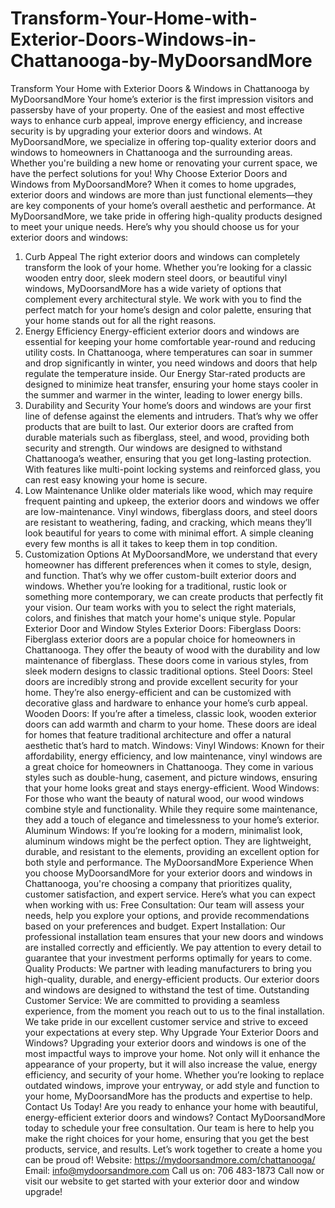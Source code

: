 # Transform-Your-Home-with-Exterior-Doors-Windows-in-Chattanooga-by-MyDoorsandMore
Transform Your Home with Exterior Doors & Windows in Chattanooga by MyDoorsandMore
Your home’s exterior is the first impression visitors and passersby have of your property. One of the easiest and most effective ways to enhance curb appeal, improve energy efficiency, and increase security is by upgrading your exterior doors and windows. At MyDoorsandMore, we specialize in offering top-quality exterior doors and windows to homeowners in Chattanooga and the surrounding areas. Whether you're building a new home or renovating your current space, we have the perfect solutions for you!
Why Choose Exterior Doors and Windows from MyDoorsandMore?
When it comes to home upgrades, exterior doors and windows are more than just functional elements—they are key components of your home’s overall aesthetic and performance. At MyDoorsandMore, we take pride in offering high-quality products designed to meet your unique needs. Here’s why you should choose us for your exterior doors and windows:
1. Curb Appeal
The right exterior doors and windows can completely transform the look of your home. Whether you’re looking for a classic wooden entry door, sleek modern steel doors, or beautiful vinyl windows, MyDoorsandMore has a wide variety of options that complement every architectural style. We work with you to find the perfect match for your home’s design and color palette, ensuring that your home stands out for all the right reasons.
2. Energy Efficiency
Energy-efficient exterior doors and windows are essential for keeping your home comfortable year-round and reducing utility costs. In Chattanooga, where temperatures can soar in summer and drop significantly in winter, you need windows and doors that help regulate the temperature inside. Our Energy Star-rated products are designed to minimize heat transfer, ensuring your home stays cooler in the summer and warmer in the winter, leading to lower energy bills.
3. Durability and Security
Your home’s doors and windows are your first line of defense against the elements and intruders. That’s why we offer products that are built to last. Our exterior doors are crafted from durable materials such as fiberglass, steel, and wood, providing both security and strength. Our windows are designed to withstand Chattanooga’s weather, ensuring that you get long-lasting protection. With features like multi-point locking systems and reinforced glass, you can rest easy knowing your home is secure.
4. Low Maintenance
Unlike older materials like wood, which may require frequent painting and upkeep, the exterior doors and windows we offer are low-maintenance. Vinyl windows, fiberglass doors, and steel doors are resistant to weathering, fading, and cracking, which means they’ll look beautiful for years to come with minimal effort. A simple cleaning every few months is all it takes to keep them in top condition.
5. Customization Options
At MyDoorsandMore, we understand that every homeowner has different preferences when it comes to style, design, and function. That’s why we offer custom-built exterior doors and windows. Whether you’re looking for a traditional, rustic look or something more contemporary, we can create products that perfectly fit your vision. Our team works with you to select the right materials, colors, and finishes that match your home's unique style.
Popular Exterior Door and Window Styles
Exterior Doors:
Fiberglass Doors: Fiberglass exterior doors are a popular choice for homeowners in Chattanooga. They offer the beauty of wood with the durability and low maintenance of fiberglass. These doors come in various styles, from sleek modern designs to classic traditional options.
Steel Doors: Steel doors are incredibly strong and provide excellent security for your home. They’re also energy-efficient and can be customized with decorative glass and hardware to enhance your home’s curb appeal.
Wooden Doors: If you’re after a timeless, classic look, wooden exterior doors can add warmth and charm to your home. These doors are ideal for homes that feature traditional architecture and offer a natural aesthetic that’s hard to match.
Windows:
Vinyl Windows: Known for their affordability, energy efficiency, and low maintenance, vinyl windows are a great choice for homeowners in Chattanooga. They come in various styles such as double-hung, casement, and picture windows, ensuring that your home looks great and stays energy-efficient.
Wood Windows: For those who want the beauty of natural wood, our wood windows combine style and functionality. While they require some maintenance, they add a touch of elegance and timelessness to your home’s exterior.
Aluminum Windows: If you’re looking for a modern, minimalist look, aluminum windows might be the perfect option. They are lightweight, durable, and resistant to the elements, providing an excellent option for both style and performance.
The MyDoorsandMore Experience
When you choose MyDoorsandMore for your exterior doors and windows in Chattanooga, you're choosing a company that prioritizes quality, customer satisfaction, and expert service. Here’s what you can expect when working with us:
Free Consultation: Our team will assess your needs, help you explore your options, and provide recommendations based on your preferences and budget.
Expert Installation: Our professional installation team ensures that your new doors and windows are installed correctly and efficiently. We pay attention to every detail to guarantee that your investment performs optimally for years to come.
Quality Products: We partner with leading manufacturers to bring you high-quality, durable, and energy-efficient products. Our exterior doors and windows are designed to withstand the test of time.
Outstanding Customer Service: We are committed to providing a seamless experience, from the moment you reach out to us to the final installation. We take pride in our excellent customer service and strive to exceed your expectations at every step.
Why Upgrade Your Exterior Doors and Windows?
Upgrading your exterior doors and windows is one of the most impactful ways to improve your home. Not only will it enhance the appearance of your property, but it will also increase the value, energy efficiency, and security of your home. Whether you’re looking to replace outdated windows, improve your entryway, or add style and function to your home, MyDoorsandMore has the products and expertise to help.
Contact Us Today!
Are you ready to enhance your home with beautiful, energy-efficient exterior doors and windows? Contact MyDoorsandMore today to schedule your free consultation. Our team is here to help you make the right choices for your home, ensuring that you get the best products, service, and results. Let’s work together to create a home you can be proud of!
Website: https://mydoorsandmore.com/chattanooga/ 
Email:  info@mydoorsandmore.com 
Call us on: 706 483-1873
Call now or visit our website to get started with your exterior door and window upgrade!
